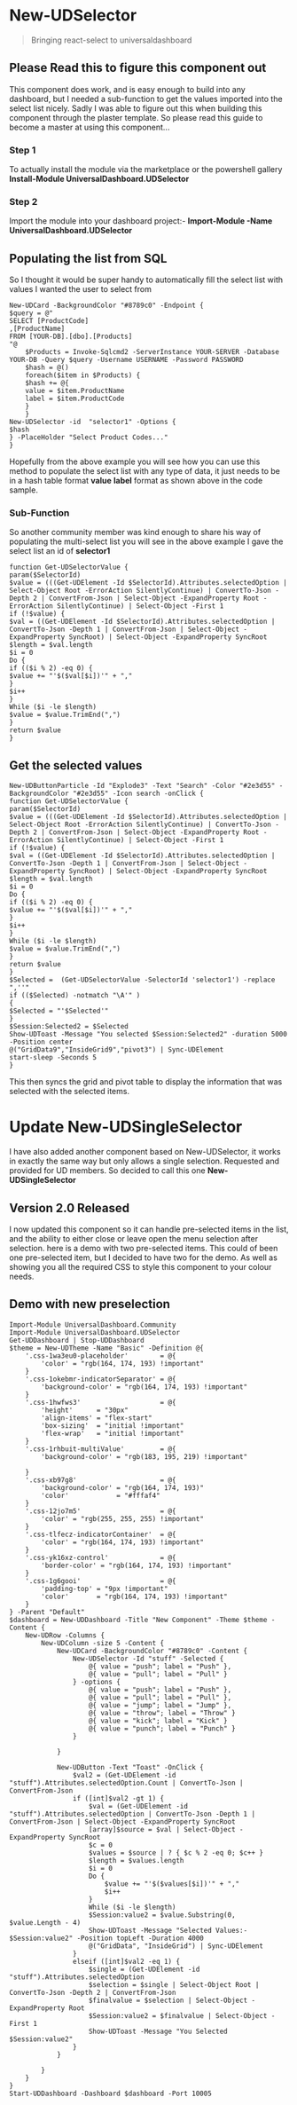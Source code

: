 # New-UDSelector

>Bringing react-select to universaldashboard

## Please Read this to figure this component out
This component does work, and is easy enough to build into any dashboard, but I needed a sub-function to get the values
imported into the select list nicely.  Sadly I was able to figure out this when building this component through the plaster 
template.  So please read this guide to become a master at using this component...

### Step 1
To actually install the module via the marketplace or the powershell gallery 
**Install-Module UniversalDashboard.UDSelector**

### Step 2
Import the module into your dashboard project:-
**Import-Module -Name UniversalDashboard.UDSelector**

## Populating the list from SQL
So I thought it would be super handy to automatically fill the select list with values I wanted the user to select from
```
New-UDCard -BackgroundColor "#8789c0" -Endpoint {
$query = @"
SELECT [ProductCode]
,[ProductName]
FROM [YOUR-DB].[dbo].[Products]
"@
    $Products = Invoke-Sqlcmd2 -ServerInstance YOUR-SERVER -Database YOUR-DB -Query $query -Username USERNAME -Password PASSWORD
    $hash = @()
    foreach($item in $Products) {
    $hash += @{
    value = $item.ProductName
    label = $item.ProductCode
    }
    }
New-UDSelector -id  "selector1" -Options {
$hash
} -PlaceHolder "Select Product Codes..."
}
```
Hopefully from the above example you will see how you can use this method to populate the select list with any type of data, it just needs to be in a hash table format **value** **label** format as shown above in the code sample.

### Sub-Function
So another community member was kind enough to share his way of populating the multi-select list you will see in the above example I gave the select list an id of **selector1**
```
function Get-UDSelectorValue {
param($SelectorId)
$value = (((Get-UDElement -Id $SelectorId).Attributes.selectedOption | Select-Object Root -ErrorAction SilentlyContinue) | ConvertTo-Json -Depth 2 | ConvertFrom-Json | Select-Object -ExpandProperty Root -ErrorAction SilentlyContinue) | Select-Object -First 1
if (!$value) {
$val = ((Get-UDElement -Id $SelectorId).Attributes.selectedOption | ConvertTo-Json -Depth 1 | ConvertFrom-Json | Select-Object -ExpandProperty SyncRoot) | Select-Object -ExpandProperty SyncRoot
$length = $val.length
$i = 0
Do {
if (($i % 2) -eq 0) {
$value += "'$($val[$i])'" + ","
}
$i++
}
While ($i -le $length)
$value = $value.TrimEnd(",")
}
return $value
}
```


## Get the selected values 
```
New-UDButtonParticle -Id "Explode3" -Text "Search" -Color "#2e3d55" -BackgroundColor "#2e3d55" -Icon search -onClick {
function Get-UDSelectorValue {
param($SelectorId)
$value = (((Get-UDElement -Id $SelectorId).Attributes.selectedOption | Select-Object Root -ErrorAction SilentlyContinue) | ConvertTo-Json -Depth 2 | ConvertFrom-Json | Select-Object -ExpandProperty Root -ErrorAction SilentlyContinue) | Select-Object -First 1
if (!$value) {
$val = ((Get-UDElement -Id $SelectorId).Attributes.selectedOption | ConvertTo-Json -Depth 1 | ConvertFrom-Json | Select-Object -ExpandProperty SyncRoot) | Select-Object -ExpandProperty SyncRoot
$length = $val.length
$i = 0
Do {
if (($i % 2) -eq 0) {
$value += "'$($val[$i])'" + ","
}
$i++
}
While ($i -le $length)
$value = $value.TrimEnd(",")
}
return $value
}
$Selected =  (Get-UDSelectorValue -SelectorId 'selector1') -replace ",''"
if (($Selected) -notmatch "\A'" )
{
$Selected = "'$Selected'"
}
$Session:Selected2 = $Selected
Show-UDToast -Message "You selected $Session:Selected2" -duration 5000 -Position center
@("GridData9","InsideGrid9","pivot3") | Sync-UDElement
start-sleep -Seconds 5
}
```
This then syncs the grid and pivot table to display the information that was selected with the selected items.

# Update New-UDSingleSelector
I have also added another component based on New-UDSelector, it works in exactly the same way but only allows a single selection. Requested and provided for UD members. So decided to call this one **New-UDSingleSelector** 

## Version 2.0 Released

I now updated this component so it can handle pre-selected items in the list, and the ability to either close or leave open the menu selection after selection.
here is a demo with two pre-selected items.  This could of been one pre-selected item, but I decided to have two for the demo. As well as showing you all the required CSS to style this component to your colour needs.

## Demo with new preselection
```
Import-Module UniversalDashboard.Community
Import-Module UniversalDashboard.UDSelector
Get-UDDashboard | Stop-UDDashboard
$theme = New-UDTheme -Name "Basic" -Definition @{
    '.css-1wa3eu0-placeholder'        = @{
        'color' = "rgb(164, 174, 193) !important"
    }
    '.css-1okebmr-indicatorSeparator' = @{
        'background-color' = "rgb(164, 174, 193) !important"
    }
    '.css-1hwfws3'                    = @{
        'height'      = "30px"
        'align-items' = "flex-start"
        'box-sizing'  = "initial !important"
        'flex-wrap'   = "initial !important"
    }
    '.css-1rhbuit-multiValue'         = @{
        'background-color' = "rgb(183, 195, 219) !important"

    }
    '.css-xb97g8'                     = @{
        'background-color' = "rgb(164, 174, 193)"
        'color'            = "#fffaf4"
    }
    '.css-12jo7m5'                    = @{
        'color' = "rgb(255, 255, 255) !important"
    }
    '.css-tlfecz-indicatorContainer'  = @{
        'color' = "rgb(164, 174, 193) !important"
    }
    '.css-yk16xz-control'             = @{
        'border-color' = "rgb(164, 174, 193) !important"
    }
    '.css-1g6gooi'                    = @{
        'padding-top' = "9px !important"
        'color'       = "rgb(164, 174, 193) !important"
    }
} -Parent "Default"
$dashboard = New-UDDashboard -Title "New Component" -Theme $theme -Content {
    New-UDRow -Columns {
        New-UDColumn -size 5 -Content {
            New-UDCard -BackgroundColor "#8789c0" -Content {
                New-UDSelector -Id "stuff" -Selected {
                    @{ value = "push"; label = "Push" },
                    @{ value = "pull"; label = "Pull" }
                } -options {
                    @{ value = "push"; label = "Push" },
                    @{ value = "pull"; label = "Pull" },
                    @{ value = "jump"; label = "Jump" },
                    @{ value = "throw"; label = "Throw" }
                    @{ value = "kick"; label = "Kick" }
                    @{ value = "punch"; label = "Punch" }
                }

            }

            New-UDButton -Text "Toast" -OnClick {
                $val2 = (Get-UDElement -id "stuff").Attributes.selectedOption.Count | ConvertTo-Json | ConvertFrom-Json
                if ([int]$val2 -gt 1) {
                    $val = (Get-UDElement -id "stuff").Attributes.selectedOption | ConvertTo-Json -Depth 1 | ConvertFrom-Json | Select-Object -ExpandProperty SyncRoot
                    [array]$source = $val | Select-Object -ExpandProperty SyncRoot
                    $c = 0
                    $values = $source | ? { $c % 2 -eq 0; $c++ }
                    $length = $values.length
                    $i = 0
                    Do {
                        $value += "'$($values[$i])'" + ","
                        $i++
                    }
                    While ($i -le $length)
                    $Session:value2 = $value.Substring(0, $value.Length - 4)
                    Show-UDToast -Message "Selected Values:- $Session:value2" -Position topLeft -Duration 4000
                    @("GridData", "InsideGrid") | Sync-UDElement
                }
                elseif ([int]$val2 -eq 1) {
                    $single = (Get-UDElement -id "stuff").Attributes.selectedOption
                    $selection = $single | Select-Object Root | ConvertTo-Json -Depth 2 | ConvertFrom-Json
                    $finalvalue = $selection | Select-Object -ExpandProperty Root
                    $Session:value2 = $finalvalue | Select-Object -First 1
                    Show-UDToast -Message "You Selected $Session:value2"
                }
            }

        }
    }
}
Start-UDDashboard -Dashboard $dashboard -Port 10005
```
